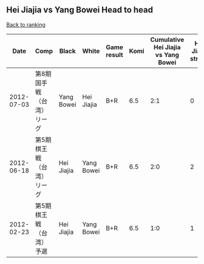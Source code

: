 ## Hei Jiajia vs Yang Bowei Head to head

[Back to ranking](../../index.md)




| **Date** | **Comp** | **Black** | **White** | **Game result** | **Komi** | **Cumulative Hei Jiajia vs Yang Bowei** | **Hei Jiajia streak** | **Yang Bowei streak** | 
| --- | --- | --- | --- | --- | --- | --- | --- | --- |
| 2012-07-03 | 第8期国手戦（台湾）リーグ | Yang Bowei | Hei Jiajia | B+R | 6.5 | 2:1 | 0 | 1 | 
| 2012-06-18 | 第5期棋王戦（台湾）リーグ | Hei Jiajia | Yang Bowei | B+R | 6.5 | 2:0 | 2 | 0 | 
| 2012-02-23 | 第5期棋王戦（台湾）予選 | Hei Jiajia | Yang Bowei | B+R | 6.5 | 1:0 | 1 | 0 |




